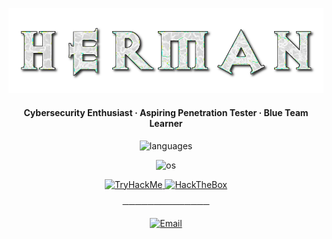 <p align="center">
  <!-- Banner -->
  <img src="https://raw.githubusercontent.com/herman590/herman590/refs/heads/main/herman.png" alt="banner"/>
</p>

<div align="center">

<h4 align="center">Cybersecurity Enthusiast · Aspiring Penetration Tester · Blue Team Learner</h4>

<!-- Languages & Scripting -->
<p align="center">
  <img src="https://skillicons.dev/icons?i=python,bash,powershell" alt="languages" />
</p>

<!-- Operating Systems -->
<p align="center">
  <img src="https://skillicons.dev/icons?i=linux,windows" alt="os" />
</p>



<!-- Training / Profiles -->
<p align="center">
  <a href="https://tryhackme.com/p/yourusername" target="_blank" rel="noopener">
    <img src="https://img.shields.io/badge/TryHackMe-212C42?style=for-the-badge&logo=tryhackme&logoColor=white" alt="TryHackMe"/>
  </a>
  <a href="https://app.hackthebox.com/profile/yourusername" target="_blank" rel="noopener">
    <img src="https://img.shields.io/badge/HackTheBox-111927?style=for-the-badge&logo=hackthebox&logoColor=9FEF00" alt="HackTheBox"/>
  </a>
</p>

<!-- Minimal divider -->
<p align="center">──────────────</p>

<!-- Contact (skillicons for visuals + links) -->
<p align="center">
  <a href="mailto:hermanpythondev@gmail.com">
    <img src="https://skillicons.dev/icons?i=gmail" height="60" alt="Email"/>
  </a>
</p>

</div>

